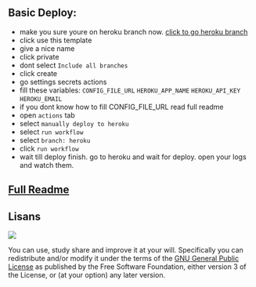 ## Basic Deploy:
- make you sure youre on heroku branch now. [click to go heroku branch](https://github.com/HuzunluArtemis/MirrorLeechTelegramBot)
- click use this template
- give a nice name
- click private
- dont select `Include all branches`
- click create
- go settings secrets actions
- fill these variables: `CONFIG_FILE_URL` `HEROKU_APP_NAME` `HEROKU_API_KEY` `HEROKU_EMAIL`
- if you dont know how to fill CONFIG_FILE_URL read full readme
- open `actions` tab
- select `manually deploy to heroku`
- select `run workflow`
- select `branch: heroku`
- click `run workflow`
- wait till deploy finish. go to heroku and wait for deploy. open your logs and watch them.

## [Full Readme](https://huzunluartemis.github.io/MirrorLeechTelegramBot)

## Lisans

![](https://www.gnu.org/graphics/gplv3-127x51.png)

You can use, study share and improve it at your will. Specifically you can redistribute and/or modify it under the terms of the [GNU General Public License](https://www.gnu.org/licenses/gpl-3.0.html) as published by the Free Software Foundation, either version 3 of the License, or (at your option) any later version.
